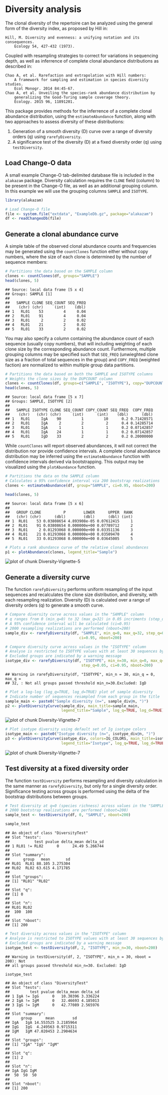 Diversity analysis
====================


The clonal diversity of the repertoire can be analyzed using the general form
of the diversity index, as proposed by Hill in:

    Hill, M. Diversity and evenness: a unifying notation and its consequences. 
        Ecology 54, 427-432 (1973).

Coupled with resampling strategies to correct for variations in sequencing 
depth, as well as inferrence of complete clonal abundance distributions as 
described in:

    Chao A, et al. Rarefaction and extrapolation with Hill numbers: 
        A framework for sampling and estimation in species diversity studies. 
        Ecol Monogr. 2014 84:45-67.
    Chao A, et al. Unveiling the species-rank abundance distribution by 
        generalizing the Good-Turing sample coverage theory. 
        Ecology. 2015 96, 11891201.

This package provides methods for the inferrence of a complete clonal 
abundance distribution, using the `estimateAbundance` function, along with 
two approaches to assess diversity of these distributions: 

1. Generation of a smooth diversity (D) curve over a range of diversity orders (q) 
using `rarefyDiversity`.
2. A significance test of the diversity (D) at a fixed diversity order (q) using 
`testDiversity`.


Load Change-O data
--------------------------------------------------------------------------------
A small example Change-O tab-delimited database file is included in the 
`alakazam` package. Diversity calculation requires the `CLONE` field 
(column) to be present in the Change-O file, as well as an additional grouping 
column. In this example we will use the grouping columns `SAMPLE` and `ISOTYPE`.


```r
library(alakazam)

# Load Change-O file
file <- system.file("extdata", "ExampleDb.gz", package="alakazam")
df <- readChangeoDb(file)
```

Generate a clonal abundance curve
--------------------------------------------------------------------------------

A simple table of the observed clonal abundance counts and frequencies may be
generated using the `countClones` function either without copy numbers, where
the size of each clone is determined by the number of sequence members:


```r
# Partitions the data based on the SAMPLE column
clones <- countClones(df, groups="SAMPLE")
head(clones, 5)
```

```
## Source: local data frame [5 x 4]
## Groups: SAMPLE [1]
## 
##   SAMPLE CLONE SEQ_COUNT SEQ_FREQ
##    (chr) (chr)     (int)    (dbl)
## 1   RL01    53         4     0.04
## 2   RL01    91         4     0.04
## 3   RL01     2         2     0.02
## 4   RL01    21         2     0.02
## 5   RL01    33         2     0.02
```

You may also specify a column containing the abundance count of each sequence 
(usually copy numbers), that will including weighting of each clone size by the 
corresponding abundance count. Furthermore, multiple grouping columns may be
specified such that `SEQ_FREQ` (unwieghted clone size as a fraction
of total sequences in the group) and `COPY_FREQ` (weighted faction) are 
normalized to within multiple group data partitions.


```r
# Partitions the data based on both the SAMPLE and ISOTYPE columns
# Weights the clone sizes by the DUPCOUNT column
clones <- countClones(df, groups=c("SAMPLE", "ISOTYPE"), copy="DUPCOUNT")
head(clones, 5)
```

```
## Source: local data frame [5 x 7]
## Groups: SAMPLE, ISOTYPE [2]
## 
##   SAMPLE ISOTYPE CLONE SEQ_COUNT COPY_COUNT SEQ_FREQ  COPY_FREQ
##    (chr)   (chr) (chr)     (int)      (int)    (dbl)      (dbl)
## 1   RL01     IgA    90         1         10      0.2 0.71428571
## 2   RL01     IgA     2         2          2      0.4 0.14285714
## 3   RL01     IgA     1         1          1      0.2 0.07142857
## 4   RL01     IgA    24         1          1      0.2 0.07142857
## 5   RL01     IgD    33         2          2      0.2 0.20000000
```

While `countClones` will report observed abundances, it will not correct the
distribution nor provide confidence intervals. A complete clonal abundance 
distribution may be inferred using the `estimateAbundance` function with
confidence intervals derived via bootstrapping.  This output may be visualized
using the `plotAbundance` function.


```r
# Partitions the data on the SAMPLE column
# Calculates a 95% confidence interval via 200 bootstrap realizations
clones <- estimateAbundance(df, group="SAMPLE", ci=0.95, nboot=200)
```

```r
head(clones, 5)
```

```
## Source: local data frame [5 x 6]
## 
##   GROUP CLONE          P        LOWER      UPPER  RANK
##   (chr) (chr)      (dbl)        (dbl)      (dbl) (int)
## 1  RL01    53 0.03808654 4.893908e-05 0.07612415     1
## 2  RL01    91 0.03808654 0.000000e+00 0.07789712     2
## 3  RL01     2 0.01293068 0.000000e+00 0.03351136     3
## 4  RL01    21 0.01293068 0.000000e+00 0.03509470     4
## 5  RL01    33 0.01293068 0.000000e+00 0.03645005     5
```

```r
# Plots a rank abundance curve of the relative clonal abundances
p1 <- plotAbundance(clones, legend_title="Sample")
```

![plot of chunk Diversity-Vignette-5](figure/Diversity-Vignette-5-1.png)


Generate a diversity curve
--------------------------------------------------------------------------------
The function `rarefyDiversity` performs uniform resampling of the input 
sequences and recalculates the clone size distribution, and diversity, with each 
resampling realization. Diversity (D) is calculated over a range of diversity 
orders (q) to generate a smooth curve.


```r
# Compare diversity curve across values in the "SAMPLE" column
# q ranges from 0 (min_q=0) to 32 (max_q=32) in 0.05 incriments (step_q=0.05)
# A 95% confidence interval will be calculated (ci=0.95)
# 2000 resampling realizations are performed (nboot=200)
sample_div <- rarefyDiversity(df, "SAMPLE", min_q=0, max_q=32, step_q=0.05, 
                                 ci=0.95, nboot=200)

# Compare diversity curve across values in the "ISOTYPE" column
# Analyse is restricted to ISOTYPE values with at least 30 sequences by min_n=30
# Excluded groups are indicated by a warning message
isotype_div <- rarefyDiversity(df, "ISOTYPE", min_n=30, min_q=0, max_q=32, 
                                  step_q=0.05, ci=0.95, nboot=200)
```

```
## Warning in rarefyDiversity(df, "ISOTYPE", min_n = 30, min_q = 0, max_q =
## 32, : Not all groups passed threshold min_n=30.Excluded: IgD
```


```r
# Plot a log-log (log_q=TRUE, log_d=TRUE) plot of sample diversity
# Indicate number of sequences resampled from each group in the title
sample_main <- paste0("Sample diversity (n=", sample_div@n, ")")
p2 <- plotDiversityCurve(sample_div, main_title=sample_main, 
                         legend_title="Sample", log_q=TRUE, log_d=TRUE)
```

![plot of chunk Diversity-Vignette-7](figure/Diversity-Vignette-7-1.png)

```r
# Plot isotype diversity using default set of Ig isotype colors
isotype_main <- paste0("Isotype diversity (n=", isotype_div@n, ")")
p3 <- plotDiversityCurve(isotype_div, colors=IG_COLORS, main_title=isotype_main, 
                         legend_title="Isotype", log_q=TRUE, log_d=TRUE)
```

![plot of chunk Diversity-Vignette-7](figure/Diversity-Vignette-7-2.png)

Test diversity at a fixed diversity order
--------------------------------------------------------------------------------
The function `testDiversity` performs resampling and diversity calculation in 
the same manner as `rarefyDiversity`, but only for a single diversity order. 
Significance testing across groups is performed using the delta of the bootstrap
distributions between groups.


```r
# Test diversity at q=0 (species richness) across values in the "SAMPLE" column
# 2000 bootstrap realizations are performed (nboot=200)
sample_test <- testDiversity(df, 0, "SAMPLE", nboot=200)
```

```r
sample_test
```

```
## An object of class "DiversityTest"
## Slot "tests":
##           test pvalue delta_mean delta_sd
## 1 RL01 != RL02      0      24.49 5.266744
## 
## Slot "summary":
##      group   mean       sd
## RL01  RL01 88.105 3.275304
## RL02  RL02 63.615 4.171785
## 
## Slot "groups":
## [1] "RL01" "RL02"
## 
## Slot "q":
## [1] 0
## 
## Slot "n":
## RL01 RL02 
##  100  100 
## 
## Slot "nboot":
## [1] 200
```

```r
# Test diversity across values in the "ISOTYPE" column
# Analyse is restricted to ISOTYPE values with at least 30 sequences by min_n=30
# Excluded groups are indicated by a warning message
isotype_test <- testDiversity(df, 2, "ISOTYPE", min_n=30, nboot=200)
```

```
## Warning in testDiversity(df, 2, "ISOTYPE", min_n = 30, nboot = 200): Not
## all groups passed threshold min_n=30. Excluded: IgD
```

```r
isotype_test
```

```
## An object of class "DiversityTest"
## Slot "tests":
##         test pvalue delta_mean delta_sd
## 1 IgA != IgG      0   10.30396 3.336224
## 2 IgA != IgM      0   32.46693 4.185013
## 3 IgG != IgM      0   42.77089 2.565976
## 
## Slot "summary":
##     group      mean        sd
## IgA   IgA 14.553525 3.2185964
## IgG   IgG  4.249563 0.9715311
## IgM   IgM 47.020453 2.2904634
## 
## Slot "groups":
## [1] "IgA" "IgG" "IgM"
## 
## Slot "q":
## [1] 2
## 
## Slot "n":
## IgA IgG IgM 
##  50  50  50 
## 
## Slot "nboot":
## [1] 200
```

